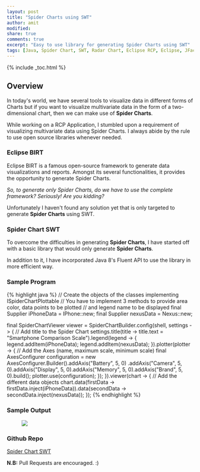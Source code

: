 ```yaml
---
layout: post
title: "Spider Charts using SWT"
author: amit
modified:
share: true
comments: true
excerpt: "Easy to use library for generating Spider Charts using SWT"
tags: [Java, Spider Chart, SWT, Radar Chart, Eclipse RCP, Eclipse, JFace]
---
```


{% include _toc.html %}

## Overview

In today's world, we have several tools to visualize data in different forms of Charts but if you want to visualize multivariate data in the form of a two-dimensional chart, then we can make use of **Spider Charts**.

While working on a RCP Application, I stumbled upon a requirement of visualizing multivariate data using Spider Charts. I always abide by the rule to use open source libraries whenever needed.

### Eclipse BIRT

Eclipse BIRT is a famous open-source framework to generate data visualizations and reports. Amongst its several functionalities, it provides the opportunity to generate Spider Charts.

*So, to generate only Spider Charts, do we have to use the complete framework? Seriously! Are you kidding?*

Unfortunately I haven't found any solution yet that is only targeted to generate **Spider Charts** using SWT.

### Spider Chart SWT

To overcome the difficulties in generating **Spider Charts**, I have started off with a basic library that would only generate **Spider Charts**.

In addition to it, I have incorporated Java 8's Fluent API to use the library in more efficient way.

### Sample Program

{% highlight java %}
// Create the objects of the classes implementing ISpiderChartPlottable
// You have to implement 3 methods to provide area color, data points to be plotted
// and legend name to be displayed
final Supplier<ISpiderChartPlottable> iPhoneData = IPhone::new;
final Supplier<ISpiderChartPlottable> nexusData = Nexus::new;

final SpiderChartViewer viewer = SpiderChartBuilder.config(shell, settings -> {
    // Add title to the Spider Chart
    settings.title(title -> title.text = "Smartphone Comparison Scale").legend(legend -> {
        legend.addItem(iPhoneData);
        legend.addItem(nexusData);
    }).plotter(plotter -> {
        // Add the Axes (name, maximum scale, minimum scale)
        final AxesConfigurer configuration = new AxesConfigurer.Builder().addAxis("Battery", 5, 0)
                .addAxis("Camera", 5, 0).addAxis("Display", 5, 0).addAxis("Memory", 5, 0).addAxis("Brand", 5, 0).build();
        plotter.use(configuration);
    });
}).viewer(chart -> {
    // Add the different data objects
    chart.data(firstData -> firstData.inject(iPhoneData)).data(secondData -> secondData.inject(nexusData));
});
{% endhighlight %}

### Sample Output

<figure>
	<img src="http://s8.postimg.org/708bj2jhh/Screen_Shot_2016_02_06_at_11_34_58_AM.png">
</figure>

### Github Repo

<a markdown="0" href="https://github.com/amitjoy/Spider-Chart-SWT.git" class="btn" target="_blank">Spider Chart SWT</a>

**N.B:** Pull Requests are encouraged. :)
